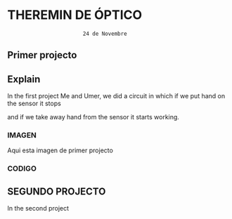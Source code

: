 # THEREMIN DE ÓPTICO
                            24 de Novembre
## Primer projecto

## Explain


In the first project Me and Umer, we did a circuit in which if we put hand on the sensor it stops 

and if we take away hand from the sensor it starts working.

### IMAGEN

Aqui esta imagen de primer projecto

### CODIGO









## SEGUNDO PROJECTO


In the second project 
